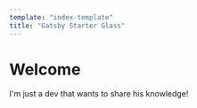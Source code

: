 ```yaml
---
template: "index-template"
title: "Gatsby Starter Glass"
---
```


# Welcome

I'm just a dev that wants to share his knowledge!
